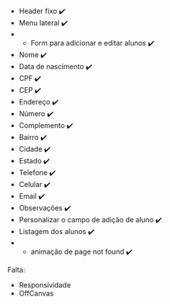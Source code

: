 - Header fixo ✔️
- Menu lateral ✔️
- - Form para adicionar e editar alunos ✔️
- Nome ✔️
- Data de nascimento ✔️
- CPF ✔️
- CEP ✔️
- Endereço ✔️
- Número ✔️
- Complemento ✔️
- Bairro ✔️
- Cidade ✔️
- Estado ✔️
- Telefone ✔️
- Celular ✔️
- Email ✔️
- Observações ✔️
- Personalizar o campo de adição de aluno ✔️
- Listagem dos alunos ✔️
- - animação de page not found ✔️

Falta:

- Responsividade
- OffCanvas



